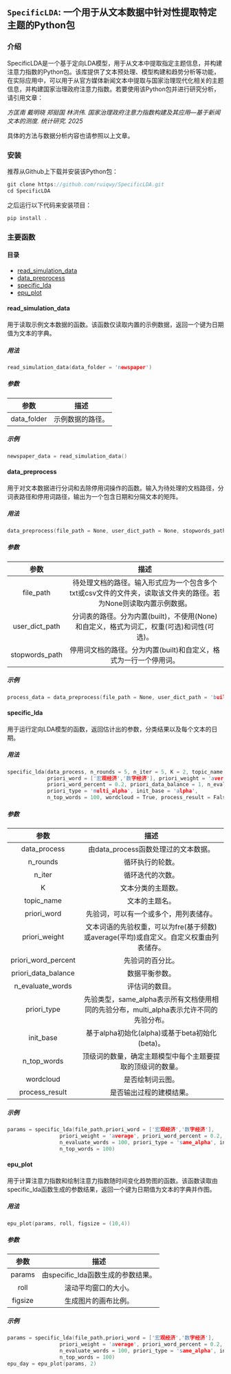 ## `SpecificLDA`: 一个用于从文本数据中针对性提取特定主题的Python包

### 介绍
SpecificLDA是一个基于定向LDA模型，用于从文本中提取指定主题信息，并构建注意力指数的Python包。该库提供了文本预处理、模型构建和趋势分析等功能，在实际应用中，可以用于从官方媒体新闻文本中提取与国家治理现代化相关的主题信息，并构建国家治理政府注意力指数。若要使用该Python包并进行研究分析，请引用文章：

*方匡南 戴明晓 郑挺国 林洪伟. 国家治理政府注意力指数构建及其应用—基于新闻文本的测度. 统计研究. 2025*

具体的方法与数据分析内容也请参照以上文章。

### 安装
推荐从Github上下载并安装该Python包：
```c
git clone https://github.com/ruiqwy/SpecificLDA.git
cd SpecificLDA
```
之后运行以下代码来安装项目：
```c
pip install .
```

### 主要函数
#### 目录
- [read_simulation_data](#read_simulation_data)
- [data_preprocess](#data_preprocess)
- [specific_lda](#specific_lda)
- [epu_plot](#epu_plot)

#### read_simulation_data
用于读取示例文本数据的函数。该函数仅读取内置的示例数据，返回一个键为日期值为文本的字典。
##### 用法
```c
read_simulation_data(data_folder = 'newspaper')
```
##### 参数
|参数|描述|
|:---:|:---:|
data_folder|示例数据的路径。
##### 示例
```c
newspaper_data = read_simulation_data()
```

#### data_preprocess
用于对文本数据进行分词和去除停用词操作的函数。输入为待处理的文档路径，分词表路径和停用词路径，输出为一个包含日期和分隔文本的矩阵。
##### 用法
```c
data_preprocess(file_path = None, user_dict_path = None, stopwords_path = None)
```
##### 参数
|参数|描述|
|:---:|:---:|
file_path|待处理文档的路径。输入形式应为一个包含多个txt或csv文件的文件夹，读取该文件夹的路径。若为None则读取内置示例数据。
user_dict_path|分词表的路径。分为内置(built)，不使用(None)和自定义，格式为词汇，权重(可选)和词性(可选)。
stopwords_path|停用词文档的路径。分为内置(built)和自定义，格式为一行一个停用词。
##### 示例
```c
process_data = data_preprocess(file_path = None, user_dict_path = 'built', stopwords_path = 'built')
```

#### specific_lda
用于运行定向LDA模型的函数，返回估计出的参数，分类结果以及每个文本的日期。
##### 用法
```c
specific_lda(data_process, n_rounds = 5, n_iter = 5, K = 2, topic_name = 'macro_economy',
             priori_word = ['宏观经济','数字经济'], priori_weight = 'average',
             priori_word_percent = 0.2, priori_data_balance = 1, n_evaluate_words = 100,
             priori_type = 'multi_alpha', init_base = 'alpha',
             n_top_words = 100, wordcloud = True, process_result = False)
```
##### 参数
|参数|描述|
|:---:|:---:|
data_process|由data_process函数处理过的文本数据。
n_rounds|循环执行的轮数。
n_iter|循环迭代的次数。
K|文本分类的主题数。
topic_name|文本的主题名。
priori_word|先验词，可以有一个或多个，用列表储存。
priori_weight|文本词语的先验权重，可以为fre(基于频数)或average(平均)或自定义。自定义权重由列表储存。
priori_word_percent|先验词的百分比。
priori_data_balance|数据平衡参数。
n_evaluate_words|评估词的数目。
priori_type|先验类型，same_alpha表示所有文档使用相同的先验分布，multi_alpha表示允许不同的先验分布。
init_base|基于alpha初始化(alpha)或基于beta初始化(beta)。
n_top_words|顶级词的数量，确定主题模型中每个主题要提取的顶级词的数量。
wordcloud|是否绘制词云图。
process_result|是否输出过程的建模结果。
##### 示例
```c
params = specific_lda(file_path,priori_word = ['宏观经济','数字经济'],
                 priori_weight = 'average', priori_word_percent = 0.2, priori_data_balance = 1,
                 n_evaluate_words = 100, priori_type = 'same_alpha', init_base = 'alpha',
                 n_top_words = 100)
```

#### epu_plot
用于计算注意力指数和绘制注意力指数随时间变化趋势图的函数。该函数读取由specific_lda函数生成的参数结果，返回一个键为日期值为文本的字典并作图。
##### 用法
```c
epu_plot(params, roll, figsize = (10,4))
```
##### 参数
|参数|描述|
|:---:|:---:|
params|由specific_lda函数生成的参数结果。
roll|滚动平均窗口的大小。
figsize|生成图片的画布比例。
##### 示例
```c
params = specific_lda(file_path,priori_word = ['宏观经济','数字经济'],
                 priori_weight = 'average', priori_word_percent = 0.2, priori_data_balance = 1,
                 n_evaluate_words = 100, priori_type = 'same_alpha', init_base = 'alpha',
                 n_top_words = 100)
epu_day = epu_plot(params, 2)
```
